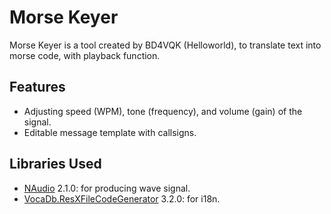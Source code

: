 # Morse Keyer
Morse Keyer is a tool created by BD4VQK (Helloworld), to translate text into morse code, with playback function.

## Features
- Adjusting speed (WPM), tone (frequency), and volume (gain) of the signal.
- Editable message template with callsigns.

## Libraries Used
- [NAudio](https://github.com/naudio/NAudio) 2.1.0: for producing wave signal.
- [VocaDb.ResXFileCodeGenerator](https://github.com/VocaDB/ResXFileCodeGenerator) 3.2.0: for i18n.
